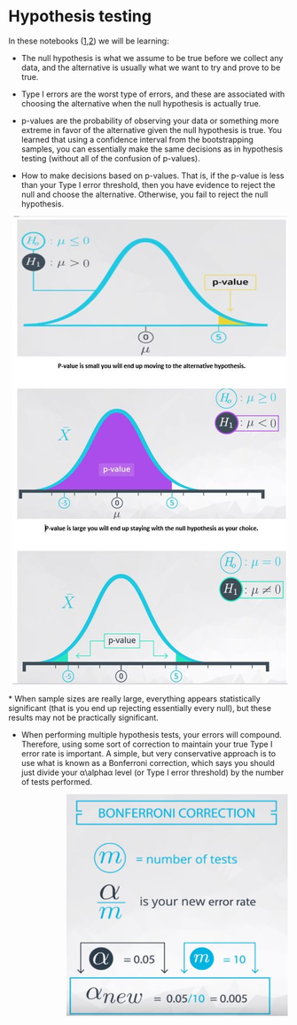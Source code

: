 # Hypothesis testing
 In these notebooks ([1](https://github.com/A2Amir/Hypothesis-testing/blob/master/What%20is%20the%20impact%20of%20sample%20size.ipynb),[2](https://github.com/A2Amir/Hypothesis-testing/blob/master/Multiple%20Testing.ipynb)) we will be learning:
 
 * The null hypothesis is what we assume to be true before we collect any data, and the alternative is usually what we want to try and prove to be true.

* Type I errors are the worst type of errors, and these are associated with choosing the alternative when the null hypothesis is actually true.


* p-values are the probability of observing your data or something more extreme in favor of the alternative given the null hypothesis is true. You learned that using a confidence interval from the bootstrapping samples, you can essentially make the same decisions as in hypothesis testing (without all of the confusion of p-values).



* How to make decisions based on p-values. That is, if the p-value is less than your Type I error threshold, then you have evidence to reject the null and choose the alternative. Otherwise, you fail to reject the null hypothesis.

<p align="right">
<img src="./img/1.JPG" alt="" >
</p>
* When sample sizes are really large, everything appears statistically significant (that is you end up rejecting essentially every null), but these results may not be practically significant. 

* When performing multiple hypothesis tests, your errors will compound. Therefore, using some sort of correction to maintain your true Type I error rate is important. A simple, but very conservative approach is to use what is known as a Bonferroni correction, which says you should just divide your α\alphaα level (or Type I error threshold) by the number of tests performed.

<p align="right">
<img src="./img/2.JPG" alt="" width="400" height="400">
</p>
